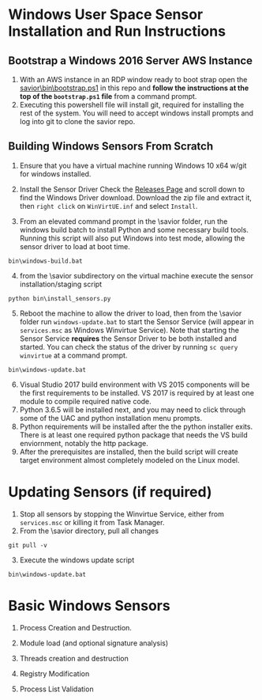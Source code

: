 # Windows User Space Sensor Installation and Run Instructions

## Bootstrap a Windows 2016 Server AWS Instance
1) With an AWS instance in an RDP window ready to boot strap open the [savior\bin\bootstrap.ps1](../../bin/bootstrap.ps1) in this repo and **follow the instructions at the top of the `bootstrap.ps1` file** from a command prompt.
2) Executing this powershell file will install git, required for installing the rest of the system. You will need to accept windows install prompts and log into git to clone the savior repo.

## Building Windows Sensors From Scratch
1. Ensure that you have a virtual machine running Windows 10 x64 w/git for windows installed.

2. Install the Sensor Driver
Check the [Releases Page](https://github.com/twosixlabs/savior/releases) and scroll down to find the Windows Driver download. Download the zip file and extract it, then `right click` on `WinVirtUE.inf` and select `Install`. 

3. From an elevated command prompt in the \savior folder, run the windows build batch to install Python and some necessary build tools. Running this script will also put Windows into test mode, allowing the sensor driver to load at boot time.
```Cmd
bin\windows-build.bat
```
4. from the \savior subdirectory on the virtual machine execute the sensor installation/staging script
```Cmd
python bin\install_sensors.py
```

5. Reboot the machine to allow the driver to load, then from the \savior folder run `windows-update.bat` to start the Sensor Service (will appear in `services.msc` as Windows Winvirtue Service). Note that starting the Sensor Service **requires** the Sensor Driver to be both installed and started. You can check the status of the driver by running `sc query winvirtue` at a command prompt.
```Cmd
bin\windows-update.bat
```

6. Visual Studio 2017 build environment with VS 2015 components will be the first requirements to be installed.  VS 2017 is required by at least one module to compile required native code.
7. Python 3.6.5 will be installed next, and you may need to click through some of the UAC and python installation menu prompts.
8. Python requirements will be installed after the the python installer exits.  There is at least one required python package that needs the VS build enviornment, notably the http package.
9. After the prerequisites are installed, then the build script will create target environment almost completely modeled on the Linux model.

# Updating Sensors (if required)
1. Stop all sensors by stopping the Winvirtue Service, either from `services.msc` or killing it from Task Manager.
2. From the \savior directory, pull all changes
```Cmd
git pull -v
```
3. Execute the windows update script
```Cmd
bin\windows-update.bat
```


# Basic Windows Sensors
1. Process Creation and Destruction.  

2. Module load (and optional signature analysis)

3. Threads creation and destruction

4. Registry Modification

5. Process List Validation
